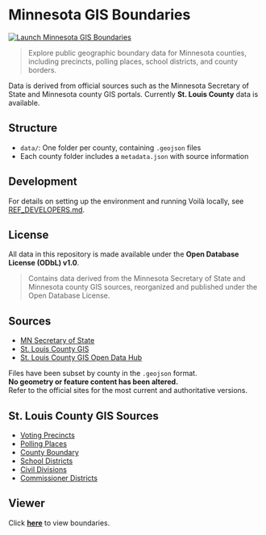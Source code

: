 # Minnesota GIS Boundaries

[![Launch Minnesota GIS Boundaries](https://img.shields.io/badge/Launch-Minnesota_GIS-blue?logo=binder)](https://mybinder.org/v2/gh/denisecase/gis-mn-civic/HEAD?urlpath=voila%2Frender%2Fmain.ipynb)

> Explore public geographic boundary data for Minnesota counties, including precincts, polling places, school districts, and county borders.

Data is derived from official sources such as the Minnesota Secretary of State and Minnesota county GIS portals.
Currently **St. Louis County** data is available.

## Structure

- `data/`: One folder per county, containing `.geojson` files
- Each county folder includes a `metadata.json` with source information

## Development

For details on setting up the environment and running Voilà locally, see [REF_DEVELOPERS.md](REF_DEVELOPERS.md).

## License

All data in this repository is made available under the **Open Database License (ODbL) v1.0**.

> Contains data derived from the Minnesota Secretary of State and Minnesota county GIS sources, reorganized and published under the Open Database License.

## Sources

- [MN Secretary of State](https://www.sos.state.mn.us/)
- [St. Louis County GIS](https://gis.stlouiscountymn.gov/)
- [St. Louis County GIS Open Data Hub](https://open-data-slcgis.hub.arcgis.com/search?tags=administrative%2520boundaries)

Files have been subset by county in the `.geojson` format.  
**No geometry or feature content has been altered.**  
Refer to the official sites for the most current and authoritative versions.

## St. Louis County GIS Sources

- [Voting Precincts](https://open-data-slcgis.hub.arcgis.com/maps/b9bf94e80d994aaba6eeb8e6995e7bf8)
- [Polling Places](https://open-data-slcgis.hub.arcgis.com/maps/cc8f2caab4bc45629563f6d8198c6746)
- [County Boundary](https://open-data-slcgis.hub.arcgis.com/maps/038b4dede892458484b1ea1faa5df354)
- [School Districts](https://open-data-slcgis.hub.arcgis.com/maps/25a498c7b85a44bf8af238139fb8fe2e)
- [Civil Divisions](https://open-data-slcgis.hub.arcgis.com/maps/1d21431d0ea9423cbcc6cffb56e29c8a)
- [Commissioner Districts](https://open-data-slcgis.hub.arcgis.com/maps/2d43c4be95eb40dfaa4b3313e56397a8)

## Viewer

Click [**here**](https://mybinder.org/v2/gh/denisecase/gis-mn-civic/HEAD?urlpath=voila/render/main.ipynb) to view boundaries.